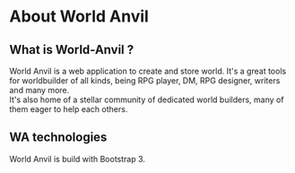 # About World Anvil
## What is World-Anvil ?
World Anvil is a web application to create and store world. It's a great tools for worldbuilder of all kinds, being RPG player, DM, RPG designer, writers and many more.  
It's also home of a stellar community of dedicated world builders, many of them eager to help each others.

## WA technologies
World Anvil is build with Bootstrap 3.

